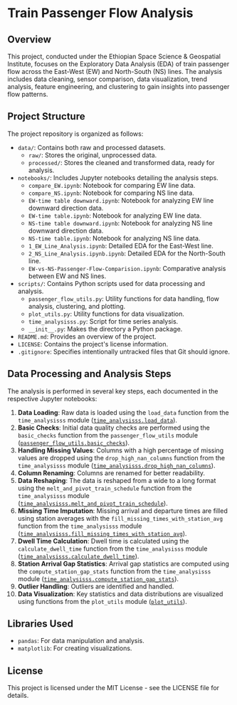 # Train Passenger Flow Analysis

## Overview

This project, conducted under the Ethiopian Space Science & Geospatial Institute, focuses on the Exploratory Data Analysis (EDA) of train passenger flow across the East-West (EW) and North-South (NS) lines. The analysis includes data cleaning, sensor comparison, data visualization, trend analysis, feature engineering, and clustering to gain insights into passenger flow patterns.

## Project Structure

The project repository is organized as follows:

-   `data/`: Contains both raw and processed datasets.
    -   `raw/`: Stores the original, unprocessed data.
    -   `processed/`: Stores the cleaned and transformed data, ready for analysis.
-   `notebooks/`: Includes Jupyter notebooks detailing the analysis steps.
    -   `compare_EW.ipynb`: Notebook for comparing EW line data.
    -   `compare_NS.ipynb`: Notebook for comparing NS line data.
    -   `EW-time table downward.ipynb`: Notebook for analyzing EW line downward direction data.
    -   `EW-time table.ipynb`: Notebook for analyzing EW line data.
    -   `NS-time table downward.ipynb`: Notebook for analyzing NS line downward direction data.
    -   `NS-time table.ipynb`: Notebook for analyzing NS line data.
    -   `1_EW_Line_Analysis.ipynb`: Detailed EDA for the East-West line.
    -   `2_NS_Line_Analysis.ipynb.ipynb`: Detailed EDA for the North-South line.
    -   `EW-vs-NS-Passenger-Flow-Comparision.ipynb`: Comparative analysis between EW and NS lines.
-   `scripts/`: Contains Python scripts used for data processing and analysis.
    -   `passenger_flow_utils.py`: Utility functions for data handling, flow analysis, clustering, and plotting.
    -   `plot_utils.py`: Utility functions for data visualization.
    -   `time_analysisss.py`: Script for time series analysis.
    -   `__init__.py`: Makes the directory a Python package.
-   `README.md`: Provides an overview of the project.
-   `LICENSE`: Contains the project's license information.
-   `.gitignore`: Specifies intentionally untracked files that Git should ignore.

## Data Processing and Analysis Steps

The analysis is performed in several key steps, each documented in the respective Jupyter notebooks:

1.  **Data Loading**: Raw data is loaded using the `load_data` function from the `time_analysisss` module ([`time_analysisss.load_data`](scripts/time_analysisss.py)).
2.  **Basic Checks**: Initial data quality checks are performed using the `basic_checks` function from the `passenger_flow_utils` module ([`passenger_flow_utils.basic_checks`](scripts/passenger_flow_utils.py)).
3.  **Handling Missing Values**: Columns with a high percentage of missing values are dropped using the `drop_high_nan_columns` function from the `time_analysisss` module ([`time_analysisss.drop_high_nan_columns`](scripts/time_analysisss.py)).
4.  **Column Renaming**: Columns are renamed for better readability.
5.  **Data Reshaping**: The data is reshaped from a wide to a long format using the `melt_and_pivot_train_schedule` function from the `time_analysisss` module ([`time_analysisss.melt_and_pivot_train_schedule`](scripts/time_analysisss.py)).
6.  **Missing Time Imputation**: Missing arrival and departure times are filled using station averages with the `fill_missing_times_with_station_avg` function from the `time_analysisss` module ([`time_analysisss.fill_missing_times_with_station_avg`](scripts/time_analysisss.py)).
7.  **Dwell Time Calculation**: Dwell time is calculated using the `calculate_dwell_time` function from the `time_analysisss` module ([`time_analysisss.calculate_dwell_time`](scripts/time_analysisss.py)).
8.  **Station Arrival Gap Statistics**: Arrival gap statistics are computed using the `compute_station_gap_stats` function from the `time_analysisss` module ([`time_analysisss.compute_station_gap_stats`](scripts/time_analysisss.py)).
9.  **Outlier Handling**: Outliers are identified and handled.
10. **Data Visualization**: Key statistics and data distributions are visualized using functions from the `plot_utils` module ([`plot_utils`](scripts/plot_utils.py)).

## Libraries Used

-   `pandas`: For data manipulation and analysis.
-   `matplotlib`: For creating visualizations.

## License

This project is licensed under the MIT License - see the LICENSE file for details.